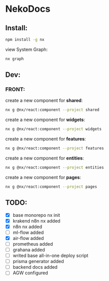 # NekoDocs

## Install:

```bash
npm install -g nx
```

view System Graph:

```bash
nx graph
```


## Dev:

### FRONT:

create a new component for **shared**:

```bash
nx g @nx/react:component --project shared
```

create a new component for **widgets**:

```bash
nx g @nx/react:component --project widgets
```

create a new component for **features**:

```bash
nx g @nx/react:component --project features
```

create a new component for **entities**:

```bash
nx g @nx/react:component --project entities
```

create a new component for **pages**:

```bash
nx g @nx/react:component --project pages
```


## TODO:

- [x] base monorepo nx init
- [x] krakend n8n nx added
- [x] n8n nx added
- [ ] ml-flow added
- [x] air-flow added
- [ ] prometheus added
- [ ] grahana added
- [ ] writed base all-in-one deploy script
- [ ] prisma generator added
- [ ] backend docs added
- [ ] AGW configured
